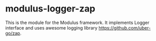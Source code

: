 # modulus-logger-zap

This is the module for the Modulus framework. 
It implements Logger interface and uses awesome 
logging library  https://github.com/uber-go/zap.